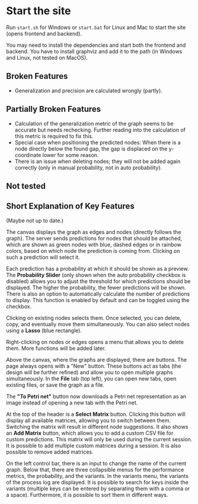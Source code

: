 # Start the site

Run `start.sh` for Windows or `start.bat` for Linux and Mac to start the site (opens frontend and backend).

You may need to install the dependencies and start both the frontend and backend.
You have to install graphviz and add it to the path (in Windows and Linux, not tested on MacOS).

## Broken Features

- Generalization and precision are calculated wrongly (partly).

## Partially Broken Features

- Calculation of the generalization metric of the graph seems to be accurate but needs rechecking. Further reading into the calculation of this metric is required to fix this.
- Special case when positioning the predicted nodes: When there is a node directly below the found gap, the gap is displaced on the y-coordinate lower for some reason.
- There is an issue when deleting nodes; they will not be added again correctly (only in manual probability, not in auto probability).

## Not tested

## Short Explanation of Key Features

(Maybe not up to date.)

The canvas displays the graph as edges and nodes (directly follows the graph). The server sends predictions for nodes that should be attached, which are shown as green nodes with blue, dashed edges or in rainbow colors, based on which node the prediction is coming from. Clicking on such a prediction will select it.

Each prediction has a probability at which it should be shown as a preview. The **Probability Slider** (only shown when the auto probability checkbox is disabled) allows you to adjust the threshold for which predictions should be displayed. The higher the probability, the fewer predictions will be shown. There is also an option to automatically calculate the number of predictions to display. This function is enabled by default and can be toggled using the checkbox.

Clicking on existing nodes selects them. Once selected, you can delete, copy, and eventually move them simultaneously. You can also select nodes using a **Lasso** (blue rectangle).

Right-clicking on nodes or edges opens a menu that allows you to delete them. More functions will be added later.

Above the canvas, where the graphs are displayed, there are buttons. The page always opens with a "New" button. These buttons act as tabs (the design will be further refined) and allow you to open multiple graphs simultaneously. In the **File** tab (top left), you can open new tabs, open existing files, or save the graph as a file.

The **"To Petri net"** button now downloads a Petri net representation as an image instead of opening a new tab with the Petri net.

At the top of the header is a **Select Matrix** button. Clicking this button will display all available matrices, allowing you to switch between them. Switching the matrix will result in different node suggestions. It also shows an **Add Matrix** button, which allows you to add a custom CSV file for custom predictions. This matrix will only be used during the current session. It is possible to add multiple custom matrices during a session. It is also possible to remove added matrices.

On the left control bar, there is an input to change the name of the current graph. Below that, there are three collapsible menus for the performance metrics, the probability, and the variants. In the variants menu, the variants of the process log are displayed. It is possible to search for keys inside the variants (multiple keys can be entered by separating them with a comma or a space). Furthermore, it is possible to sort them in different ways.
